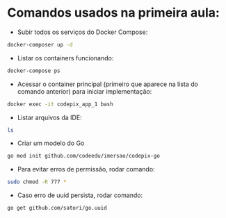 # Comandos usados na primeira aula:

  - Subir todos os serviços do Docker Compose:
  ```bash
  docker-composer up -d
  ```

  - Listar os containers funcionando:
  ```bash
  docker-compose ps
  ```

  - Acessar o container principal (primeiro que aparece na lista do comando anterior) para iniciar implementação:
  ```bash
  docker exec -it codepix_app_1 bash
  ```

  - Listar arquivos da IDE:
  ```bash
  ls
  ```

  - Criar um modelo do Go
  ```bash
  go mod init github.com/codeedu/imersao/codepix-go
  ```

  - Para evitar erros de permissão, rodar comando:
  ```bash
  sudo chmod -R 777 *
  ```

  - Caso erro de uuid persista, rodar comando:
  ```bash
  go get github.com/satori/go.uuid
  ```